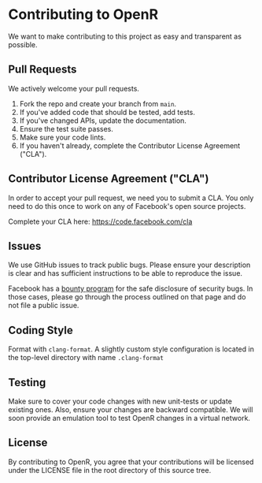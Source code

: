 # Contributing to OpenR

We want to make contributing to this project as easy and transparent as
possible.

## Pull Requests

We actively welcome your pull requests.

1. Fork the repo and create your branch from `main`.
2. If you've added code that should be tested, add tests.
3. If you've changed APIs, update the documentation.
4. Ensure the test suite passes.
5. Make sure your code lints.
6. If you haven't already, complete the Contributor License Agreement ("CLA").

## Contributor License Agreement ("CLA")

In order to accept your pull request, we need you to submit a CLA. You only need
to do this once to work on any of Facebook's open source projects.

Complete your CLA here: <https://code.facebook.com/cla>

## Issues

We use GitHub issues to track public bugs. Please ensure your description is
clear and has sufficient instructions to be able to reproduce the issue.

Facebook has a [bounty program](https://www.facebook.com/whitehat/) for the safe
disclosure of security bugs. In those cases, please go through the process
outlined on that page and do not file a public issue.

## Coding Style

Format with `clang-format`. A slightly custom style configuration is located in
the top-level directory with name `.clang-format`

## Testing

Make sure to cover your code changes with new unit-tests or update existing
ones. Also, ensure your changes are backward compatible. We will soon provide an
emulation tool to test OpenR changes in a virtual network.

## License

By contributing to OpenR, you agree that your contributions will be licensed
under the LICENSE file in the root directory of this source tree.
